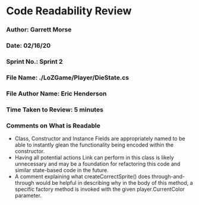 # Code Readability Review

### Author: Garrett Morse

### Date: 02/16/20

### Sprint No.: Sprint 2

### File Name: ./LoZGame/Player/DieState.cs

### File Author Name: Eric Henderson

### Time Taken to Review: 5 minutes

###  Comments on What is Readable
- Class, Constructor and Instance Fields are appropriately named to be able to instantly glean the functionality being encoded within the constructor.
- Having all potential actions Link can perform in this class is likely unnecessary and may be a foundation for refactoring this code and similar state-based code in the future.
- A comment explaining what createCorrectSprite() does through-and-through would be helpful in describing why in the body of this method, a specific factory method is invoked with the given player.CurrentColor parameter.
